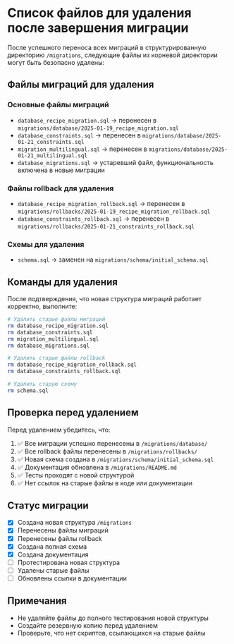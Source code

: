 # Список файлов для удаления после завершения миграции

После успешного переноса всех миграций в структурированную директорию `/migrations`, следующие файлы из корневой директории могут быть безопасно удалены:

## Файлы миграций для удаления

### Основные файлы миграций
- `database_recipe_migration.sql` → перенесен в `migrations/database/2025-01-19_recipe_migration.sql`
- `database_constraints.sql` → перенесен в `migrations/database/2025-01-21_constraints.sql`
- `migration_multilingual.sql` → перенесен в `migrations/database/2025-01-21_multilingual.sql`
- `database_migrations.sql` → устаревший файл, функциональность включена в новые миграции

### Файлы rollback для удаления
- `database_recipe_migration_rollback.sql` → перенесен в `migrations/rollbacks/2025-01-19_recipe_migration_rollback.sql`
- `database_constraints_rollback.sql` → перенесен в `migrations/rollbacks/2025-01-21_constraints_rollback.sql`

### Схемы для удаления
- `schema.sql` → заменен на `migrations/schema/initial_schema.sql`

## Команды для удаления

После подтверждения, что новая структура миграций работает корректно, выполните:

```bash
# Удалить старые файлы миграций
rm database_recipe_migration.sql
rm database_constraints.sql
rm migration_multilingual.sql
rm database_migrations.sql

# Удалить старые файлы rollback
rm database_recipe_migration_rollback.sql
rm database_constraints_rollback.sql

# Удалить старую схему
rm schema.sql
```

## Проверка перед удалением

Перед удалением убедитесь, что:

1. ✅ Все миграции успешно перенесены в `/migrations/database/`
2. ✅ Все rollback файлы перенесены в `/migrations/rollbacks/`
3. ✅ Новая схема создана в `/migrations/schema/initial_schema.sql`
4. ✅ Документация обновлена в `/migrations/README.md`
5. ✅ Тесты проходят с новой структурой
6. ✅ Нет ссылок на старые файлы в коде или документации

## Статус миграции

- [x] Создана новая структура `/migrations`
- [x] Перенесены файлы миграций
- [x] Перенесены файлы rollback
- [x] Создана полная схема
- [x] Создана документация
- [ ] Протестирована новая структура
- [ ] Удалены старые файлы
- [ ] Обновлены ссылки в документации

## Примечания

- Не удаляйте файлы до полного тестирования новой структуры
- Создайте резервную копию перед удалением
- Проверьте, что нет скриптов, ссылающихся на старые файлы